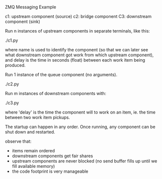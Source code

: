 ZMQ Messaging Example

c1: upstream   component (source)
c2: bridge     component
C3: downstream component (sink)

Run n instances of upstream components in separate terminals, like this:

  ./c1.py <name> <delay>

where name is used to identify the component (so that we can later see what
downstream component got work from which upstream component), and delay is the
time in seconds (float) between each work item being produced.

Run 1 instance of the queue component (no arguments).

  ./c2.py

Run m instances of downstream components with:

  ./c3.py <delay>

where 'delay' is the time the component will to work on an item, ie. the time
between two work item pickups.

The startup can happen in any order.  Once running, any component can be shut
down and restarted.

observe that:
  - items remain ordered
  - downstream components get fair shares
  - upstream components are never blocked 
    (no send buffer fills up until we fill available memory)
  - the code footprint is very manageable

